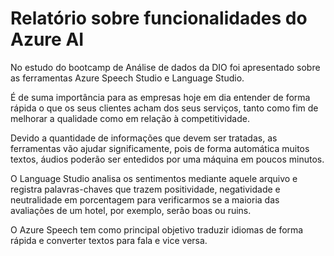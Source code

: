 
# Relatório sobre funcionalidades do Azure AI
No estudo do bootcamp de Análise de dados da DIO foi apresentado sobre as ferramentas Azure Speech Studio e Language Studio.

É de suma importância para as empresas hoje em dia entender de forma rápida o que os seus clientes acham dos seus serviços, tanto como fim de melhorar a qualidade como em relação à competitividade.

Devido a quantidade de informações que devem ser tratadas, as ferramentas vão ajudar significamente, pois de forma automática muitos textos,
áudios poderão ser entedidos por uma máquina em poucos minutos. 

O Language Studio analisa os sentimentos mediante aquele arquivo e registra palavras-chaves que trazem positividade, negatividade e neutralidade em porcentagem para verificarmos se a maioria das avaliações de um hotel, por exemplo, serão boas ou ruins. 

O Azure Speech tem como principal objetivo traduzir idiomas de forma rápida e converter textos para fala e vice versa. 
